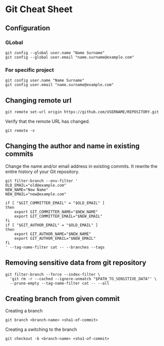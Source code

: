 # Git Cheat Sheet

## Configuration

### GLobal

```console
git config --global user.name "Name Surname"
git config --global user.email "name.surname@example.com"
```

### For specific project

```console
git config user.name "Name Surname"
git config user.email "name.surname@example.com"
```

## Changing remote url

```console
git remote set-url origin https://github.com/USERNAME/REPOSITORY.git
```

Verify that the remote URL has changed.

```
git remote -v
```

## Changing the author and name in existing commits

Change the name and/or email address in existing commits. It rewrite the entire history of your Git repository.

```console
git filter-branch --env-filter '
OLD_EMAIL="old@example.com"
NEW_NAME="New Name"
NEW_EMAIL="new@example.com"

if [ "$GIT_COMMITTER_EMAIL" = "$OLD_EMAIL" ]
then
    export GIT_COMMITTER_NAME="$NEW_NAME"
    export GIT_COMMITTER_EMAIL="$NEW_EMAIL"
fi
if [ "$GIT_AUTHOR_EMAIL" = "$OLD_EMAIL" ]
then
    export GIT_AUTHOR_NAME="$NEW_NAME"
    export GIT_AUTHOR_EMAIL="$NEW_EMAIL"
fi
' --tag-name-filter cat -- --branches --tags
```
## Removing sensitive data from git repository

```console
git filter-branch --force --index-filter \
  'git rm -r --cached --ignore-unmatch "$PATH_TO_SENSITIVE_DATA"' \
  --prune-empty --tag-name-filter cat -- --all
```

## Creating branch from given commit

Creating a branch

```console
git branch <branch-name> <sha1-of-commit>
```

Creating a switching to the branch

```console
git checkout -b <branch-name> <sha1-of-commit>
```
